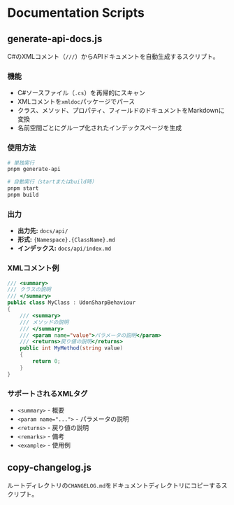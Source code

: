 # Documentation Scripts

## generate-api-docs.js

C#のXMLコメント（`///`）からAPIドキュメントを自動生成するスクリプト。

### 機能

- C#ソースファイル（`.cs`）を再帰的にスキャン
- XMLコメントを`xmldoc`パッケージでパース
- クラス、メソッド、プロパティ、フィールドのドキュメントをMarkdownに変換
- 名前空間ごとにグループ化されたインデックスページを生成

### 使用方法

```bash
# 単独実行
pnpm generate-api

# 自動実行（startまたはbuild時）
pnpm start
pnpm build
```

### 出力

- **出力先:** `docs/api/`
- **形式:** `{Namespace}.{ClassName}.md`
- **インデックス:** `docs/api/index.md`

### XMLコメント例

```csharp
/// <summary>
/// クラスの説明
/// </summary>
public class MyClass : UdonSharpBehaviour
{
    /// <summary>
    /// メソッドの説明
    /// </summary>
    /// <param name="value">パラメータの説明</param>
    /// <returns>戻り値の説明</returns>
    public int MyMethod(string value)
    {
        return 0;
    }
}
```

### サポートされるXMLタグ

- `<summary>` - 概要
- `<param name="...">` - パラメータの説明
- `<returns>` - 戻り値の説明
- `<remarks>` - 備考
- `<example>` - 使用例

## copy-changelog.js

ルートディレクトリの`CHANGELOG.md`をドキュメントディレクトリにコピーするスクリプト。
